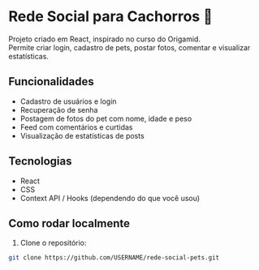 # Rede Social para Cachorros 🐶

Projeto criado em React, inspirado no curso do Origamid.  
Permite criar login, cadastro de pets, postar fotos, comentar e visualizar estatísticas.

## Funcionalidades
- Cadastro de usuários e login
- Recuperação de senha
- Postagem de fotos do pet com nome, idade e peso
- Feed com comentários e curtidas
- Visualização de estatísticas de posts

## Tecnologias
- React
- CSS
- Context API / Hooks (dependendo do que você usou)

## Como rodar localmente
1. Clone o repositório:  
```bash
git clone https://github.com/USERNAME/rede-social-pets.git

